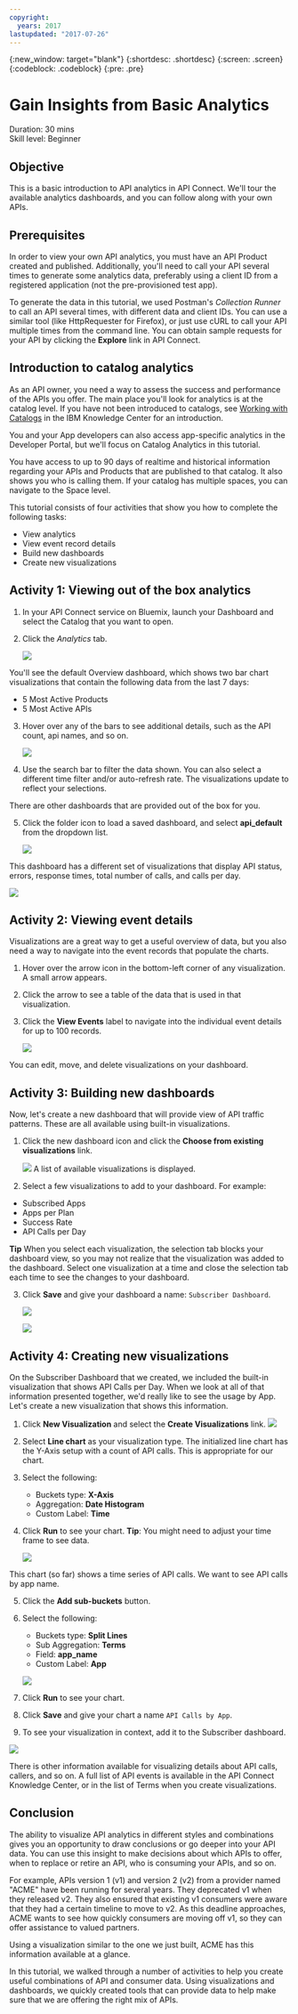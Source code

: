 ```yaml
---
copyright:
  years: 2017
lastupdated: "2017-07-26"
---
```


{:new_window: target="blank"}
{:shortdesc: .shortdesc}
{:screen: .screen}
{:codeblock: .codeblock}
{:pre: .pre}

# Gain Insights from Basic Analytics
Duration: 30 mins  
Skill level: Beginner

## Objective
This is a basic introduction to API analytics in API Connect. We'll tour the available analytics dashboards, and you can follow along with your own APIs.


## Prerequisites
In order to view your own API analytics, you must have an API Product created and published. Additionally, you'll need to call your API several times to generate some analytics data, preferably using a client ID from a registered application (not the pre-provisioned test app).

To generate the data in this tutorial, we used Postman's *Collection Runner* to call an API several times, with different data and client IDs. You can use a similar tool (like HttpRequester for Firefox), or just use cURL to call your API multiple times from the command line. You can obtain sample requests for your API by clicking the **Explore** link in API Connect.

## Introduction to catalog analytics
As an API owner, you need a way to assess the success and performance of the APIs you offer. The main place you'll look for analytics is at the catalog level. If you have not been introduced to catalogs, see [Working with Catalogs](https://www.ibm.com/support/knowledgecenter/en/SSMNED_5.0.0/com.ibm.apic.apionprem.doc/conref_working_with_env.html) in the IBM Knowledge Center for an introduction. 

You and your App developers can also access app-specific analytics in the Developer Portal, but we'll focus on Catalog Analytics in this tutorial.

You have access to up to 90 days of realtime and historical information regarding your APIs and Products that are published to that catalog. It also shows you who is calling them. If your catalog has multiple spaces, you can navigate to the Space level.

This tutorial consists of four activities that show you how to complete the following tasks:
* View analytics
* View event record details
* Build new dashboards
* Create new visualizations


## Activity 1: Viewing out of the box analytics
1. In your API Connect service on Bluemix, launch your Dashboard and select the Catalog that you want to open. 
2. Click the *Analytics* tab.

   ![](./images/analyticstab.png) 
  
You'll see the default Overview dashboard, which shows two bar chart visualizations that contain the following data from the last 7 days:
* 5 Most Active Products 
* 5 Most Active APIs 

3. Hover over any of the bars to see additional details, such as the API count, api names, and so on.

   ![](./images/defaultoverview.png) 

4. Use the search bar to filter the data shown. You can also select a different time filter and/or auto-refresh rate. The visualizations update to reflect your selections.

There are other dashboards that are provided out of the box for you.

5. Click the folder icon to load a saved dashboard, and select **api_default** from the dropdown list.

   ![](./images/api_default.png) 

This dashboard has a different set of visualizations that display API status, errors, response times, total number of calls, and calls per day.

   ![](./images/sandbox-api_default.png) 


## Activity 2: Viewing event details

Visualizations are a great way to get a useful overview of data, but you also need a way to navigate into the event records that populate  the charts.

1. Hover over the arrow icon in the bottom-left corner of any visualization. A small arrow appears.
2. Click the arrow to see a table of the data that is used in that visualization. 
3. Click the **View Events** label to navigate into the individual event details for up to 100 records.

   ![](./images/statuscodetable.png) 

You can edit, move, and delete visualizations on your dashboard.

## Activity 3: Building new dashboards

Now, let's create a new dashboard that will provide view of API traffic patterns. These are all available using built-in visualizations. 

1. Click the new dashboard icon and click the **Choose from existing visualizations** link. 

   ![](./images/newdashboard.png) 
    A list of available visualizations is displayed.

2. Select a few visualizations to add to your dashboard.  For example:
  * Subscribed Apps
  * Apps per Plan 
  * Success Rate
  * API Calls per Day
  
  **Tip** When you select each visualization, the selection tab blocks your dashboard view, so you may not realize that the visualization was added to the dashboard. Select one visualization at a time and close the selection tab each time to see the changes to your dashboard.

3. Click **Save** and give your dashboard a name: `Subscriber Dashboard`.

   ![](./images/savedashboard.png)

   ![](./images/namedashboard.png) 


## Activity 4: Creating new visualizations
On the Subscriber Dashboard that we created, we included the built-in visualization that shows API Calls per Day. When we look at all of that information presented together, we'd really like to see the usage by App. Let's create a new visualization that shows this information.

1. Click **New Visualization** and select the **Create Visualizations** link.
   ![](./images/newvisualization.png) 

2. Select **Line chart** as your visualization type. The initialized line chart has the Y-Axis setup with a count of API calls. This is appropriate for our chart.

3. Select the following:
	* Buckets type: **X-Axis**
	* Aggregation: **Date Histogram**
	* Custom Label: **Time** 
4. Click **Run** to see your chart. **Tip**: You might need to adjust your time frame to see data.

   ![](./images/apichart1.png)

This chart (so far) shows a time series of API calls. We want to see API calls by app name.

5. Click the **Add sub-buckets** button.
6. Select the following:
	* Buckets type: **Split Lines**
	* Sub Aggregation: **Terms**
	* Field: **app_name**
	* Custom Label: **App**
	
   ![](./images/subbucket.png)
8. Click **Run** to see your chart.
9. Click **Save** and give your chart a name `API Calls by App`.
10. To see your visualization in context, add it to the Subscriber dashboard.

   ![](./images/apichartfinal.png)
 
There is other information available for visualizing details about API calls, callers, and so on. A full list of API events is available in the API Connect Knowledge Center, or in the list of Terms when you create visualizations.

## Conclusion

The ability to visualize API analytics in different styles and combinations gives you an opportunity to draw conclusions or go deeper into your API data. You can use this insight to make decisions about which APIs to offer, when to replace or retire an API, who is consuming your APIs, and so on.

For example, APIs version 1 (v1) and version 2 (v2) from a provider named "ACME" have been running for several years. They deprecated v1 when they released v2. They also ensured that existing v1 consumers were aware that they had a certain timeline to move to v2. As this deadline approaches, ACME wants to see how quickly consumers are moving off v1, so they can offer assistance to valued partners. 

Using a visualization similar to the one we just built, ACME has this information available at a glance.

In this tutorial, we walked through a number of activities to help you create useful combinations of API and consumer data. Using visualizations and dashboards, we quickly created tools that can provide data to help make sure that we are offering the right mix of APIs.


